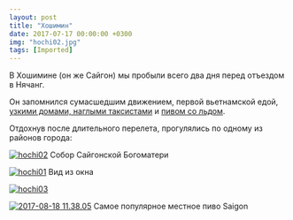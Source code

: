 ```yaml
---
layout: post
title: "Хошимин"
date: 2017-07-17 00:00:00 +0300
img: "hochi02.jpg"
tags: [Imported]
---
```


В Хошимине (он же Сайгон) мы пробыли всего два дня перед отъездом в Нячанг.

Он запомнился сумасшедшим движением, первой вьетнамской едой, [узкими домами, наглыми таксистами](https://t.me/vietnotes/10) и [пивом со льдом](https://t.me/vietnotes/12).

Отдохнув после длительного перелета, прогулялись по одному из районов города:

[![hochi02](/blog/assets/hochi02.jpg)](/blog/assets/hochi02.jpg) Собор Сайгонской Богоматери

[![hochi01](/blog/assets/hochi01.jpg)](/blog/assets/hochi01.jpg) Вид из окна

[![hochi03](/blog/assets/hochi03.jpg)](/blog/assets/hochi03.jpg)

[![2017-08-18 11.38.05](/blog/assets/2017-08-18-11.38.05.jpg)](/blog/assets/2017-08-18-11.38.05.jpg) Самое популярное местное пиво Saigon